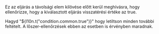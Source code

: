 Ez az eljárás a távolsági elem kilövése előtt kerül meghívásra, hogy ellenőrizze, hogy a kiválasztott eljárás visszatérési értéke az true.

Hagyd "${l10n.t("condition.common.true")}" hogy letiltson minden további feltételt. A lőszer-ellenőrzések ebben az esetben is érvényben maradnak.